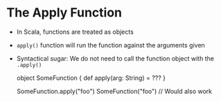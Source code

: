 # The Apply Function

- In Scala, functions are treated as objects
- `apply()` function will run the function against the arguments given
- Syntactical sugar: We do not need to call the function object with the `.apply()`
  
    object SomeFunction {
      def apply(arg: String) = ???
    }
    
    SomeFunction.apply("foo")
    SomeFunction("foo") // Would also work
    

